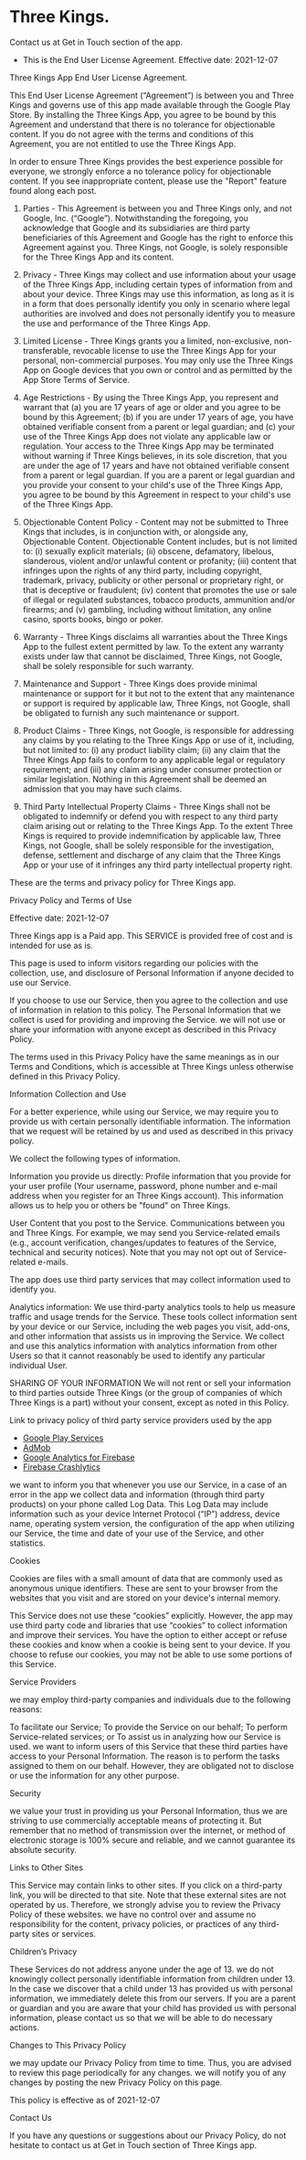 # Three Kings.

Contact us at Get in Touch section of the app.
 
 * This is the End User License Agreement.
 Effective date: 2021-12-07
 
Three Kings App End User License Agreement.

This End User License Agreement (“Agreement”) is between you and Three Kings and governs use of this app made available through the Google Play Store. By installing the Three Kings App, you agree to be bound by this Agreement and understand that there is no tolerance for objectionable content. If you do not agree with the terms and conditions of this Agreement, you are not entitled to use the Three Kings App.

In order to ensure Three Kings provides the best experience possible for everyone, we strongly enforce a no tolerance policy for objectionable content. If you see inappropriate content, please use the "Report" feature found along each post.

1. Parties - This Agreement is between you and Three Kings only, and not Google, Inc. (“Google”). Notwithstanding the foregoing, you acknowledge that Google and its subsidiaries are third party beneficiaries of this Agreement and Google has the right to enforce this Agreement against you. Three Kings, not Google, is solely responsible for the Three Kings App and its content.

2. Privacy - Three Kings may collect and use information about your usage of the Three Kings App, including certain types of information from and about your device. Three Kings may use this information, as long as it is in a form that does personally identify you only in scenario where legal authorities are involved and does not personally identify you to measure the use and performance of the Three Kings App.

3. Limited License - Three Kings grants you a limited, non-exclusive, non-transferable, revocable license to use the Three Kings App for your personal, non-commercial purposes. You may only use the Three Kings App on Google devices that you own or control and as permitted by the App Store Terms of Service.

4. Age Restrictions - By using the Three Kings App, you represent and warrant that (a) you are 17 years of age or older and you agree to be bound by this Agreement; (b) if you are under 17 years of age, you have obtained verifiable consent from a parent or legal guardian; and (c) your use of the Three Kings App does not violate any applicable law or regulation. Your access to the Three Kings App may be terminated without warning if Three Kings believes, in its sole discretion, that you are under the age of 17 years and have not obtained verifiable consent from a parent or legal guardian. If you are a parent or legal guardian and you provide your consent to your child's use of the Three Kings App, you agree to be bound by this Agreement in respect to your child's use of the Three Kings App.

5. Objectionable Content Policy - Content may not be submitted to Three Kings that includes, is in conjunction with, or alongside any, Objectionable Content. Objectionable Content includes, but is not limited to: (i) sexually explicit materials; (ii) obscene, defamatory, libelous, slanderous, violent and/or unlawful content or profanity; (iii) content that infringes upon the rights of any third party, including copyright, trademark, privacy, publicity or other personal or proprietary right, or that is deceptive or fraudulent; (iv) content that promotes the use or sale of illegal or regulated substances, tobacco products, ammunition and/or firearms; and (v) gambling, including without limitation, any online casino, sports books, bingo or poker.

6. Warranty - Three Kings disclaims all warranties about the Three Kings App to the fullest extent permitted by law. To the extent any warranty exists under law that cannot be disclaimed, Three Kings, not Google, shall be solely responsible for such warranty.

7. Maintenance and Support - Three Kings does provide minimal maintenance or support for it but not to the extent that any maintenance or support is required by applicable law, Three Kings, not Google, shall be obligated to furnish any such maintenance or support.

8. Product Claims - Three Kings, not Google, is responsible for addressing any claims by you relating to the Three Kings App or use of it, including, but not limited to: (i) any product liability claim; (ii) any claim that the Three Kings App fails to conform to any applicable legal or regulatory requirement; and (iii) any claim arising under consumer protection or similar legislation. Nothing in this Agreement shall be deemed an admission that you may have such claims.

9. Third Party Intellectual Property Claims - Three Kings shall not be obligated to indemnify or defend you with respect to any third party claim arising out or relating to the Three Kings App. To the extent Three Kings is required to provide indemnification by applicable law, Three Kings, not Google, shall be solely responsible for the investigation, defense, settlement and discharge of any claim that the Three Kings App or your use of it infringes any third party intellectual property right.

 

These are the terms and privacy policy for Three Kings app.

Privacy Policy and Terms of Use

Effective date: 2021-12-07

Three Kings app is a Paid app. This SERVICE is provided free of cost and is intended for use as is.

This page is used to inform visitors regarding our policies with the collection, use, and disclosure of Personal Information if anyone decided to use our Service.

If you choose to use our Service, then you agree to the collection and use of information in relation to this policy. The Personal Information that we collect is used for providing and improving the Service. we will not use or share your information with anyone except as described in this Privacy Policy.

The terms used in this Privacy Policy have the same meanings as in our Terms and Conditions, which is accessible at Three Kings unless otherwise defined in this Privacy Policy.

Information Collection and Use

For a better experience, while using our Service, we may require you to provide us with certain personally identifiable information. The information that we request will be retained by us and used as described in this privacy policy.

We collect the following types of information.

Information you provide us directly: Profile information that you provide for your user profile (Your username, password, phone number and e-mail address when you register for an Three Kings account). This information allows us to help you or others be "found" on Three Kings.

User Content that you post to the Service. Communications between you and Three Kings. For example, we may send you Service-related emails (e.g., account verification, changes/updates to features of the Service, technical and security notices). Note that you may not opt out of Service-related e-mails.

The app does use third party services that may collect information used to identify you.

Analytics information: We use third-party analytics tools to help us measure traffic and usage trends for the Service. These tools collect information sent by your device or our Service, including the web pages you visit, add-ons, and other information that assists us in improving the Service. We collect and use this analytics information with analytics information from other Users so that it cannot reasonably be used to identify any particular individual User.

SHARING OF YOUR INFORMATION We will not rent or sell your information to third parties outside Three Kings (or the group of companies of which Three Kings is a part) without your consent, except as noted in this Policy.

Link to privacy policy of third party service providers used by the app

*   [Google Play Services](https://www.google.com/policies/privacy/)
*   [AdMob](https://support.google.com/admob/answer/6128543?hl=en)
*   [Google Analytics for Firebase](https://firebase.google.com/policies/analytics)
*   [Firebase Crashlytics](https://firebase.google.com/support/privacy/)

we want to inform you that whenever you use our Service, in a case of an error in the app we collect data and information (through third party products) on your phone called Log Data. This Log Data may include information such as your device Internet Protocol (“IP”) address, device name, operating system version, the configuration of the app when utilizing our Service, the time and date of your use of the Service, and other statistics.

Cookies

Cookies are files with a small amount of data that are commonly used as anonymous unique identifiers. These are sent to your browser from the websites that you visit and are stored on your device's internal memory.

This Service does not use these “cookies” explicitly. However, the app may use third party code and libraries that use “cookies” to collect information and improve their services. You have the option to either accept or refuse these cookies and know when a cookie is being sent to your device. If you choose to refuse our cookies, you may not be able to use some portions of this Service.

Service Providers

we may employ third-party companies and individuals due to the following reasons:

To facilitate our Service;
To provide the Service on our behalf;
To perform Service-related services; or
To assist us in analyzing how our Service is used.
we want to inform users of this Service that these third parties have access to your Personal Information. The reason is to perform the tasks assigned to them on our behalf. However, they are obligated not to disclose or use the information for any other purpose.

Security

we value your trust in providing us your Personal Information, thus we are striving to use commercially acceptable means of protecting it. But remember that no method of transmission over the internet, or method of electronic storage is 100% secure and reliable, and we cannot guarantee its absolute security.

Links to Other Sites

This Service may contain links to other sites. If you click on a third-party link, you will be directed to that site. Note that these external sites are not operated by us. Therefore, we strongly advise you to review the Privacy Policy of these websites. we have no control over and assume no responsibility for the content, privacy policies, or practices of any third-party sites or services.

Children’s Privacy

These Services do not address anyone under the age of 13. we do not knowingly collect personally identifiable information from children under 13. In the case we discover that a child under 13 has provided us with personal information, we immediately delete this from our servers. If you are a parent or guardian and you are aware that your child has provided us with personal information, please contact us so that we will be able to do necessary actions.

Changes to This Privacy Policy

we may update our Privacy Policy from time to time. Thus, you are advised to review this page periodically for any changes. we will notify you of any changes by posting the new Privacy Policy on this page.

This policy is effective as of 2021-12-07

Contact Us

If you have any questions or suggestions about our Privacy Policy, do not hesitate to contact us at Get in Touch section of Three Kings app.
